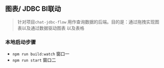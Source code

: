 ## 图表/ JDBC BI联动

> 针对项目`chat-jdbc-flow` 用作查询数据的后端。目的是：通过拖拽实现图表以及通过数据驱动图表 以及表格

### 本地启动步骤

- `npm run build:watch` 窗口一
- `npm run start` 窗口二
